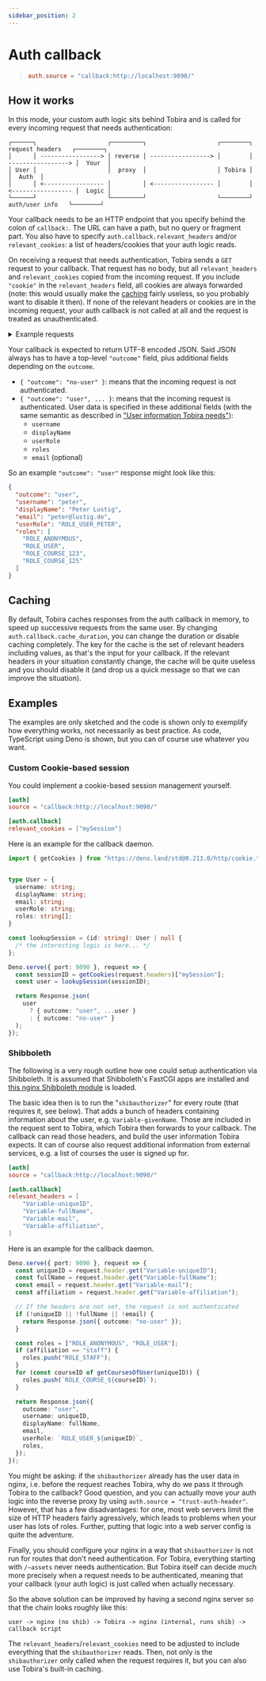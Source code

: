 ```yaml
---
sidebar_position: 2
---
```


# Auth callback

> ```toml
> auth.source = "callback:http://localhost:9090/"
> ```

## How it works

In this mode, your custom auth logic sits behind Tobira and is called for every incoming request that needs authentication:

```
┌──────┐                    ┌─────────┐                    ┌────────┐  request headers   ┌────────┐
│      │ -----------------> │ reverse │ -----------------> │        │ -----------------> │  Your  │
│ User │                    │  proxy  │                    │ Tobira │                    │  Auth  │
│      │ <----------------- │         │ <----------------- │        │ <----------------- │  Logic │
└──────┘                    └─────────┘                    └────────┘   auth/user info   └────────┘
```

Your callback needs to be an HTTP endpoint that you specify behind the colon of `callback:`.
The URL can have a path, but no query or fragment part.
You also have to specify `auth.callback.relevant_headers` and/or `relevant_cookies`: a list of headers/cookies that your auth logic reads.

On receiving a request that needs authentication, Tobira sends a `GET` request to your callback.
That request has no body, but all `relevant_headers` and `relevant_cookies` copied from the incoming request.
If you include `"cookie"` in the `relevant_headers` field, all cookies are always forwarded (note: this would usually make the [caching](#caching) fairly useless, so you probably want to disable it then).
If none of the relevant headers or cookies are in the incoming request, your auth callback is not called at all and the request is treated as unauthenticated.


<details>
<summary>Example requests</summary>

So for example, with this config:

```toml
[auth]
source = "callback:http://localhost:1234/tobiraaaaa"
callback.relevant_headers = ["banana", "kiwi"];
callback.relevant_cookies = ["fox"]
```

If a user sends a request like this:

```
POST /~graphql
Host: tobira.myuni.edu
Content-Type: application/json
Accept: application/json
banana: foo
apple: bar
cookie: funky-session=abc123;fox=is-the-best
kiwi: baz

{ ... graphql query in body }
```

Then Tobira would send the following request to your callback:

```
GET /tobiraaaaa
Host: localhost:1234
banana: foo
cookie: fox=is-the-best
kiwi: baz
```

</details>

Your callback is expected to return UTF-8 encoded JSON.
Said JSON always has to have a top-level `"outcome"` field, plus additional fields depending on the `outcome`.

- `{ "outcome": "no-user" }`: means that the incoming request is not authenticated.
- `{ "outcome": "user", ... }`: means that the incoming request is authenticated.
  User data is specified in these additional fields (with the same semantic as described in ["User information Tobira needs"](./#user-information-tobira-needs)):
  - `username`
  - `displayName`
  - `userRole`
  - `roles`
  - `email` (optional)

So an example `"outcome": "user"` response might look like this:

```json
{
  "outcome": "user",
  "username": "peter",
  "displayName": "Peter Lustig",
  "email": "peter@lustig.de",
  "userRole": "ROLE_USER_PETER",
  "roles": [
    "ROLE_ANONYMOUS",
    "ROLE_USER",
    "ROLE_COURSE_123",
    "ROLE_COURSE_125"
  ]
}
```

## Caching

By default, Tobira caches responses from the auth callback in memory, to speed up successive requests from the same user.
By changing `auth.callback.cache_duration`, you can change the duration or disable caching completely.
The key for the cache is the set of relevant headers including values, as that's the input for your callback.
If the relevant headers in your situation constantly change, the cache will be quite useless and you should disable it (and drop us a quick message so that we can improve the situation).


## Examples

The examples are only sketched and the code is shown only to exemplify how everything works, not necessarily as best practice.
As code, TypeScript using Deno is shown, but you can of course use whatever you want.

### Custom Cookie-based session

You could implement a cookie-based session management yourself.

```toml
[auth]
source = "callback:http://localhost:9090/"

[auth.callback]
relevant_cookies = ["mySession"]
```

Here is an example for the callback daemon.

```ts
import { getCookies } from "https://deno.land/std@0.213.0/http/cookie.ts";


type User = {
  username: string;
  displayName: string;
  email: string;
  userRole: string;
  roles: string[];
}

const lookupSession = (id: string): User | null {
  /* the interesting logic is here... */
};

Deno.serve({ port: 9090 }, request => {
  const sessionID = getCookies(request.headers)["mySession"];
  const user = lookupSession(sessionID);

  return Response.json(
    user
      ? { outcome: "user", ...user }
      : { outcome: "no-user" }
  );
});
```


### Shibboleth

The following is a very rough outline how one could setup authentication via Shibboleth.
It is assumed that Shibboleth's FastCGI apps are installed and [this nginx Shibboleth module](https://github.com/nginx-shib/nginx-http-shibboleth) is loaded.

The basic idea then is to run the "`shibauthorizer`" for every route (that requires it, see below).
That adds a bunch of headers containing information about the user, e.g. `Variable-givenName`.
Those are included in the request sent to Tobira, which Tobira then forwards to your callback.
The callback can read those headers, and build the user information Tobira expects.
It can of course also request additional information from external services, e.g. a list of courses the user is signed up for.

```toml
[auth]
source = "callback:http://localhost:9090/"

[auth.callback]
relevant_headers = [
    "Variable-uniqueID",
    "Variable-fullName",
    "Variable-mail",
    "Variable-affiliation",
]
```

Here is an example for the callback daemon.

```ts
Deno.serve({ port: 9090 }, request => {
  const uniqueID = request.header.get("Variable-uniqueID");
  const fullName = request.header.get("Variable-fullName");
  const email = request.header.get("Variable-mail");
  const affiliation = request.header.get("Variable-affiliation");

  // If the headers are not set, the request is not authenticated
  if (!uniqueID || !fullName || !email) {
    return Response.json({ outcome: "no-user" });
  }

  const roles = ["ROLE_ANONYMOUS", "ROLE_USER"];
  if (affiliation == "staff") {
    roles.push("ROLE_STAFF");
  }
  for (const courseID of getCoursesOfUser(uniqueID)) {
    roles.push(`ROLE_COURSE_${courseID}`);
  }

  return Response.json({
    outcome: "user",
    username: uniqueID,
    displayName: fullName,
    email,
    userRole: `ROLE_USER_${uniqueID}`,
    roles,
  });
});
```

You might be asking: if the `shibauthorizer` already has the user data in nginx, i.e. before the request reaches Tobira, why do we pass it through Tobira to the callback?
Good question, and you can actually move your auth logic into the reverse proxy by using `auth.source = "trust-auth-header"`.
However, that has a few disadvantages:
for one, most web servers limit the size of HTTP headers fairly agressively, which leads to problems when your user has lots of roles.
Further, putting that logic into a web server config is quite the adventure.

Finally, you should configure your nginx in a way that `shibauthorizer` is not run for routes that don't need authentication.
For Tobira, everything starting with `/~assets` never needs authentication.
But Tobira itself can decide much more precisely when a request needs to be authenticated, meaning that your callback (your auth logic) is just called when actually necessary.

So the above solution can be improved by having a second nginx server so that the chain looks roughly like this:

```
user -> nginx (no shib) -> Tobira -> nginx (internal, runs shib) -> callback script
```

The `relevant_headers`/`relevant_cookies` need to be adjusted to include everything that the `shibauthorizer` reads.
Then, not only is the `shibauthorizer` only called when the request requires it, but you can also use Tobira's built-in caching.
